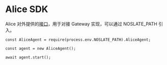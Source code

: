 # Alice SDK
Alice 对外提供的[接口](/noslate/api/sdk)，用于对接 Gateway 实现，可以通过 NOSLATE_PATH 引入。

```
const AliceAgent = require(process.env.NOSLATE_PATH).AliceAgent;

const agent = new AliceAgent();

await agent.start();
```


